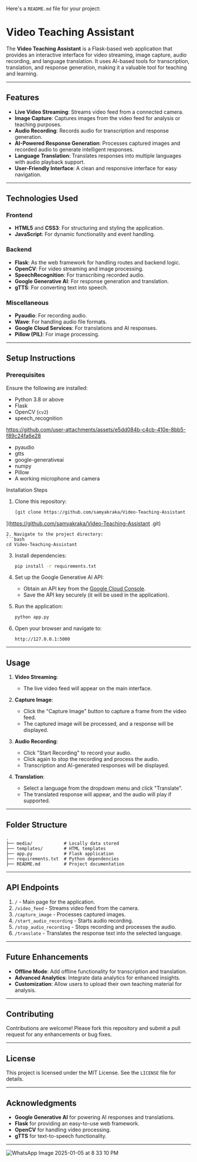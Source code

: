 Here's a `README.md` file for your project:

# Video Teaching Assistant

The **Video Teaching Assistant** is a Flask-based web application that provides an interactive interface for video streaming, image capture, audio recording, and language translation. It uses AI-based tools for transcription, translation, and response generation, making it a valuable tool for teaching and learning.

---

## Features

- **Live Video Streaming**: Streams video feed from a connected camera.
- **Image Capture**: Captures images from the video feed for analysis or teaching purposes.
- **Audio Recording**: Records audio for transcription and response generation.
- **AI-Powered Response Generation**: Processes captured images and recorded audio to generate intelligent responses.
- **Language Translation**: Translates responses into multiple languages with audio playback support.
- **User-Friendly Interface**: A clean and responsive interface for easy navigation.

---

## Technologies Used

### Frontend
- **HTML5** and **CSS3**: For structuring and styling the application.
- **JavaScript**: For dynamic functionality and event handling.

### Backend
- **Flask**: As the web framework for handling routes and backend logic.
- **OpenCV**: For video streaming and image processing.
- **SpeechRecognition**: For transcribing recorded audio.
- **Google Generative AI**: For response generation and translation.
- **gTTS**: For converting text into speech.

### Miscellaneous
- **Pyaudio**: For recording audio.
- **Wave**: For handling audio file formats.
- **Google Cloud Services**: For translations and AI responses.
- **Pillow (PIL)**: For image processing.

---

## Setup Instructions

### Prerequisites
Ensure the following are installed:
- Python 3.8 or above
- Flask
- OpenCV (`cv2`)
- speech_recognition

https://github.com/user-attachments/assets/e5dd084b-c4cb-410e-8bb5-f89c24fa6e28


- pyaudio
- gtts
- google-generativeai
- numpy
- Pillow
- A working microphone and camera

Installation Steps
1. Clone this repository:
   ```bash
   [git clone https://github.com/samyakraka/Video-Teaching-Assistant
](https://github.com/samyakraka/Video-Teaching-Assistant
.git)
   ```
2. Navigate to the project directory:
   ```bash
   cd Video-Teaching-Assistant
   ```
3. Install dependencies:
   ```bash
   pip install -r requirements.txt
   ```
4. Set up the Google Generative AI API:
   - Obtain an API key from the [Google Cloud Console](https://console.cloud.google.com/).
   - Save the API key securely (it will be used in the application).

5. Run the application:
   ```bash
   python app.py
   ```

6. Open your browser and navigate to:
   ```
   http://127.0.0.1:5000
   ```

---

## Usage

1. **Video Streaming**:
   - The live video feed will appear on the main interface.

2. **Capture Image**:
   - Click the "Capture Image" button to capture a frame from the video feed.
   - The captured image will be processed, and a response will be displayed.

3. **Audio Recording**:
   - Click "Start Recording" to record your audio.
   - Click again to stop the recording and process the audio.
   - Transcription and AI-generated responses will be displayed.

4. **Translation**:
   - Select a language from the dropdown menu and click "Translate".
   - The translated response will appear, and the audio will play if supported.

---

## Folder Structure

```plaintext
.
├── media/            # Locally data stored 
├── templates/        # HTML templates
├── app.py            # Flask application
├── requirements.txt  # Python dependencies
├── README.md         # Project documentation
```

---

## API Endpoints

1. `/` - Main page for the application.
2. `/video_feed` - Streams video feed from the camera.
3. `/capture_image` - Processes captured images.
4. `/start_audio_recording` - Starts audio recording.
5. `/stop_audio_recording` - Stops recording and processes the audio.
6. `/translate` - Translates the response text into the selected language.

---

## Future Enhancements

- **Offline Mode**: Add offline functionality for transcription and translation.
- **Advanced Analytics**: Integrate data analytics for enhanced insights.
- **Customization**: Allow users to upload their own teaching material for analysis.

---

## Contributing

Contributions are welcome! Please fork this repository and submit a pull request for any enhancements or bug fixes.

---

## License

This project is licensed under the MIT License. See the `LICENSE` file for details.

---

## Acknowledgments

- **Google Generative AI** for powering AI responses and translations.
- **Flask** for providing an easy-to-use web framework.
- **OpenCV** for handling video processing.
- **gTTS** for text-to-speech functionality.

---

![WhatsApp Image 2025-01-05 at 8 33 10 PM](https://github.com/user-attachments/assets/56bfc5c1-92e9-488b-95ae-af48b9513eb0)
